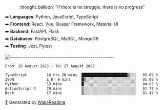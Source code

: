 <p align="center"> 
  :thought_balloon: "If there is no struggle, there is no progress"
</p>

<p align="left">
  ➡️ <strong>Languages</strong>: Python, JavaScript, TypeScript<br>
  ➡️ <strong>Frontend</strong>: React, Vue, Quasar Framework, Material UI<br>
  ➡️ <strong>Backend</strong>: FastAPI, Flask<br>
  ➡️ <strong>Databases</strong>: PostgreSQL, MySQL, MongoDB<br>
  ➡️ <strong>Testing</strong>: Jest, Pytest<br>
</p>

![-----------------------------------------------------](https://raw.githubusercontent.com/andreasbm/readme/master/assets/lines/vintage.png)

<!--START_SECTION:waka-->

```txt
From: 20 August 2023 - To: 27 August 2023

TypeScript         16 hrs 26 mins  █████████████████████▒░░░   85.09 %
JSON               1 hr 9 mins     █▒░░░░░░░░░░░░░░░░░░░░░░░   05.98 %
Python             53 mins         █░░░░░░░░░░░░░░░░░░░░░░░░   04.65 %
ActionScript 3     20 mins         ▒░░░░░░░░░░░░░░░░░░░░░░░░   01.77 %
Bash               17 mins         ▒░░░░░░░░░░░░░░░░░░░░░░░░   01.47 %
```

<!--END_SECTION:waka-->


🚀 Generated by [WakaReadme](https://github.com/athul/waka-readme)

